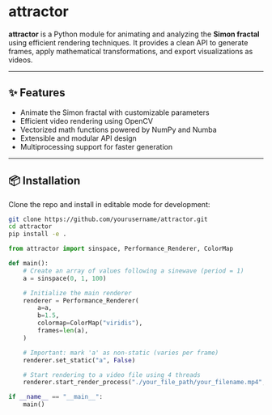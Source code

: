 # attractor

**attractor** is a Python module for animating and analyzing the **Simon fractal** using efficient rendering techniques. It provides a clean API to generate frames, apply mathematical transformations, and export visualizations as videos.

---

## ✨ Features

- Animate the Simon fractal with customizable parameters
- Efficient video rendering using OpenCV
- Vectorized math functions powered by NumPy and Numba
- Extensible and modular API design
- Multiprocessing support for faster generation

---

## 📦 Installation

Clone the repo and install in editable mode for development:

```bash
git clone https://github.com/yourusername/attractor.git
cd attractor
pip install -e .
```


```python
from attractor import sinspace, Performance_Renderer, ColorMap

def main():
    # Create an array of values following a sinewave (period = 1)
    a = sinspace(0, 1, 100)

    # Initialize the main renderer
    renderer = Performance_Renderer(
        a=a,
        b=1.5,
        colormap=ColorMap("viridis"),
        frames=len(a),
    )

    # Important: mark 'a' as non-static (varies per frame)
    renderer.set_static("a", False)

    # Start rendering to a video file using 4 threads
    renderer.start_render_process("./your_file_path/your_filename.mp4", threads=4, chunksize=4)

if __name__ == "__main__":
    main()
```
